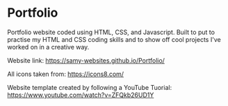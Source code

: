 # Portfolio
 Portfolio website coded using HTML, CSS, and Javascript. Built to put to practise my HTML and CSS coding skills and to show off cool projects I've worked on in a creative way.
 
 Website link: https://samy-websites.github.io/Portfolio/
 
 All icons taken from: https://icons8.com/
 
 Website template created by following a YouTube Tuorial: https://www.youtube.com/watch?v=ZFQkb26UD1Y
